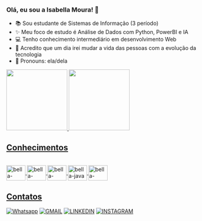 ### Olá, eu sou a Isabella Moura! 💖

- 📚 Sou estudante de Sistemas de Informação (3 período)
- ✨ Meu foco de estudo é Análise de Dados com Python, PowerBI e IA
- 💻 Tenho conhecimento intermediário em desenvolvimento Web
- 🚀 Acredito que um dia irei mudar a vida das pessoas com a evolução da tecnologia
- 🙂 Pronouns: ela/dela

<div>
  <a href="https://beacons.ai/isabellasmou">
  <img height="160em" widht="42%" src="https://github-readme-stats.vercel.app/api?username=isabellasmou&show_icons=true&theme=dracula"/>
  <img height="160em" widht="50%" src="https://github-readme-stats.vercel.app/api/top-langs/?username=isabellasmou&layout=compact&theme=dracula"/>
</div>

## Conhecimentos

<div style="display: inline_block"><br/>
    <img align="center" alt="bella-Python" height="40" width="50" src="https://cdn.jsdelivr.net/gh/devicons/devicon/icons/python/python-original.svg"/>
    <img align="center" alt="bella-pandas" height="40" width="50" src="https://cdn.jsdelivr.net/gh/devicons/devicon/icons/pandas/pandas-original.svg"/>
    <img align="center" alt="bella-SQLite" height="40" width="50" src="https://cdn.jsdelivr.net/gh/devicons/devicon/icons/sqlite/sqlite-original.svg"/>
    <img align="center" alt="bella-java" height="40" width="50" src="https://cdn.jsdelivr.net/gh/devicons/devicon/icons/java/java-original.svg"/>
    <img align="center" alt="bella-mongodb" height="40" width="50" src="https://cdn.jsdelivr.net/gh/devicons/devicon/icons/mongodb/mongodb-original.svg"/>
</div>

## Contatos
[![Whatsapp](https://img.shields.io/badge/WhatsApp-25D366?style=for-the-badge&logo=whatsapp&logoColor=white)](https://wa.me/5521992575487)
[![GMAIL](https://img.shields.io/badge/Gmail-D14836?style=for-the-badge&logo=gmail&logoColor=white)](mailto:isabellasmou@gmail.com)
[![LINKEDIN](https://img.shields.io/badge/LinkedIn-0077B5?style=for-the-badge&logo=linkedin&logoColor=white)](https://www.linkedin.com/in/isabellasmou/)
[![INSTAGRAM](https://img.shields.io/badge/Instagram-E4405F?style=for-the-badge&logo=instagram&logoColor=white)](https://www.instagram.com/isabellasmou/)
